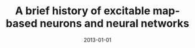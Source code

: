 ---
title: "A brief history of excitable map-based neurons and neural networks"
collection: publications
permalink: /publication/2013-01-01-A-brief-history-of-excitable-map-based-neurons-and-neural-networks
date: 2013-01-01
year: 2013
venue: 'J. Neurosci. Methods'
paperurl: 'https://dx.doi.org/10.1016/j.jneumeth.2013.07.014'
citation: ' <u>M Girardi-Schappo</u>,  MHR Tragtenberg,  O Kinouchi, &quot;A brief history of excitable map-based neurons and neural networks.&quot; J. Neurosci. Methods, 2013.'
pubtype:  paper
---